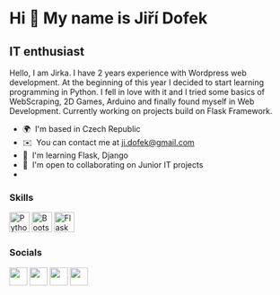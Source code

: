 Hi 👋 My name is Jiří Dofek
===========================

IT enthusiast
-------------

Hello, I am Jirka. I have 2 years experience with Wordpress web development. At the beginning of this year I decided to start learning programming in Python. I fell in love with it and I tried some basics of WebScraping, 2D Games, Arduino and finally found myself in Web Development. Currently working on projects build on Flask Framework.

*   🌍  I'm based in Czech Republic
*   ✉️  You can contact me at [ji.dofek@gmail.com](mailto:ji.dofek@gmail.com)
*   🧠  I'm learning Flask, Django
*   🤝  I'm open to collaborating on Junior IT projects
*   
### Skills
<p align="left">
                                <a href="https://www.python.org/" target="_blank" rel="noreferrer"><img src="https://raw.githubusercontent.com/danielcranney/readme-generator/main/public/icons/skills/python-colored.svg" width="36" height="36" alt="Python" /></a>
                                <a href="https://getbootstrap.com/" target="_blank" rel="noreferrer"><img src="https://raw.githubusercontent.com/danielcranney/readme-generator/main/public/icons/skills/bootstrap-colored.svg" width="36" height="36" alt="Bootstrap" /></a>
                                <a href="https://flask.palletsprojects.com/en/2.0.x/" target="_blank" rel="noreferrer"><img src="https://raw.githubusercontent.com/danielcranney/readme-generator/main/public/icons/skills/flask-colored.svg" width="36" height="36" alt="Flask" /></a>
                    </p>
                    
### Socials                 
<p align="left">
                          <a href="https://discord.com/users/dofalCZ" target="_blank" rel="noreferrer"><img src="https://raw.githubusercontent.com/danielcranney/readme-generator/main/public/icons/socials/discord.svg" width="32" height="32" /></a>
                          <a href="https://www.github.com/dofal" target="_blank" rel="noreferrer"><img src="https://raw.githubusercontent.com/danielcranney/readme-generator/main/public/icons/socials/github.svg" width="32" height="32" /></a>
                          <a href="http://www.instagram.com/dofal123" target="_blank" rel="noreferrer"><img src="https://raw.githubusercontent.com/danielcranney/readme-generator/main/public/icons/socials/instagram.svg" width="32" height="32" /></a>
                          <a href="https://www.linkedin.com/in/jiř%C3%AD-dofek-174573233/" target="_blank" rel="noreferrer"><img src="https://raw.githubusercontent.com/danielcranney/readme-generator/main/public/icons/socials/linkedin.svg" width="32" height="32" /></a>
</p>
